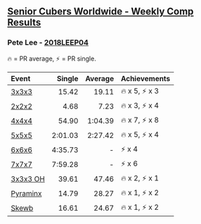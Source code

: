 <style>table {white-space: nowrap;}</style>

## [Senior Cubers Worldwide - Weekly Comp Results](/scw-comp/results/)
### Pete Lee - [2018LEEP04](https://www.worldcubeassociation.org/persons/2018LEEP04)

<span style="white-space: nowrap;">🔥 = PR average</span>, <span style="white-space: nowrap;">⚡ = PR single</span>.

| Event | Single | Average | Achievements|
| :-- | --: | --: | :-- |
| [3x3x3](333.md) | 15.42 | 19.11 | 🔥 x 5, ⚡ x 3 |
| [2x2x2](222.md) | 4.68 | 7.23 | 🔥 x 3, ⚡ x 4 |
| [4x4x4](444.md) | 54.90 | 1:04.39 | 🔥 x 7, ⚡ x 8 |
| [5x5x5](555.md) | 2:01.03 | 2:27.42 | 🔥 x 5, ⚡ x 4 |
| [6x6x6](666.md) | 4:35.73 | - | ⚡ x 4 |
| [7x7x7](777.md) | 7:59.28 | - | ⚡ x 6 |
| [3x3x3 OH](333oh.md) | 39.61 | 47.46 | 🔥 x 2, ⚡ x 1 |
| [Pyraminx](pyram.md) | 14.79 | 28.27 | 🔥 x 1, ⚡ x 2 |
| [Skewb](skewb.md) | 16.61 | 24.67 | 🔥 x 1, ⚡ x 2 |

<!-- Global site tag (gtag.js) - Google Analytics -->
<script async src="https://www.googletagmanager.com/gtag/js?id=UA-86348435-3"></script>
<script>window.dataLayer = window.dataLayer || []; function gtag() {dataLayer.push(arguments);} gtag('js', new Date()); gtag('config', 'UA-86348435-3');</script>
